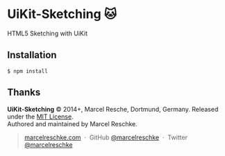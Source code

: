 # UiKit-Sketching :cat:

HTML5 Sketching with UiKit

## Installation

    $ npm install

## Thanks

**UiKit-Sketching** © 2014+, Marcel Resche, Dortmund, Germany. Released under the [MIT License].<br>
Authored and maintained by Marcel Reschke.

> [marcelreschke.com](http://marcelreschke.com) &nbsp;&middot;&nbsp;
> GitHub [@marcelreschke](https://github.com/marcelreschke) &nbsp;&middot;&nbsp;
> Twitter [@marcelreschke](https://twitter.com/marcelreschke)

[MIT License]: http://mit-license.org/
